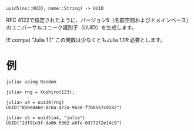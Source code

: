 ```
uuid5(ns::UUID, name::String) -> UUID
```

RFC 4122で指定されたように、バージョン5（名前空間およびドメインベース）のユニバーサルユニーク識別子（UUID）を生成します。

!!! compat "Julia 1.1"
    この関数は少なくともJulia 1.1を必要とします。


# 例

```jldoctest
julia> using Random

julia> rng = Xoshiro(123);

julia> u4 = uuid4(rng)
UUID("856e446e-0c6a-472a-9638-f7b8557cd282")

julia> u5 = uuid5(u4, "julia")
UUID("2df91e3f-da06-5362-a6fe-03772f2e14c9")
```
